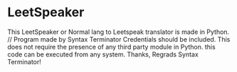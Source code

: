 # LeetSpeaker
This LeetSpeaker or Normal lang to Leetspeak translator is made in Python.
// Program made by Syntax Terminator
Credentials should be included. 
This does not require the presence of any third party module in Python. 
this code can be executed from any system. 
Thanks, Regrads Syntax Terminator!

